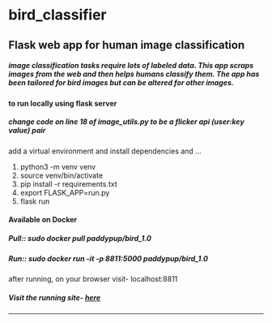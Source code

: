 # bird_classifier
<h2>Flask web app for human image classification</h2>
<h5>image classification tasks require lots of labeled data. This app scraps images from the web and then helps humans classify them. The app has been tailored for bird images but can be altered for other images.</h5>

<h4> to run locally using flask server </h4>
<h5>change code on line 18 of image_utils.py to be a flicker api (user:key value) pair</h5>
<p>add a virtual environment and install dependencies and ...</p>
<ol>
  <li>python3 -m venv venv</li>
  <li>source venv/bin/activate</li>
  <li>pip install -r requirements.txt</li>
  <li>export FLASK_APP=run.py</li>
  <li>flask run</li>
</ol>

<h4>Available on Docker</h4>
<h5>Pull::   sudo docker pull paddypup/bird_1.0</h5>
<h5>Run::  sudo docker run -it -p 8811:5000 paddypup/bird_1.0 </h5>

after running, on your browser visit-  localhost:8811

<h5>Visit the running site- <a href="http://birdimageclassifier.us-east-2.elasticbeanstalk.com/"> here</a></h5>
<hr>

